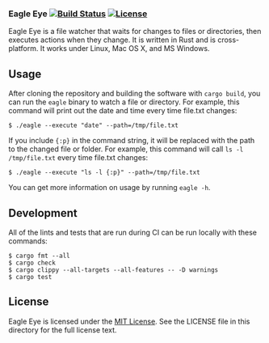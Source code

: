 ### Eagle Eye [![Build Status](https://github.com/aag/eagle-eye/actions/workflows/ci.yml/badge.svg)](https://github.com/aag/eagle-eye/actions) [![License](https://img.shields.io/badge/License-MIT-blue.svg)](LICENSE)

Eagle Eye is a file watcher that waits for changes to files or directories,
then executes actions when they change. It is written in Rust and is
cross-platform. It works under Linux, Mac OS X, and MS Windows.

## Usage

After cloning the repository and building the software with `cargo build`, you
can run the `eagle` binary to watch a file or directory. For example, this
command will print out the date and time every time file.txt changes:

```
$ ./eagle --execute "date" --path=/tmp/file.txt
```

If you include `{:p}` in the command string, it will be replaced with the
path to the changed file or folder. For example, this command will call
`ls -l /tmp/file.txt` every time file.txt changes:

```
$ ./eagle --execute "ls -l {:p}" --path=/tmp/file.txt
```

You can get more information on usage by running `eagle -h`.

## Development

All of the lints and tests that are run during CI can be run locally with these commands:

```
$ cargo fmt --all
$ cargo check
$ cargo clippy --all-targets --all-features -- -D warnings
$ cargo test
```

## License

Eagle Eye is licensed under the
[MIT License](http://opensource.org/licenses/MIT).  See the LICENSE file in
this directory for the full license text.

